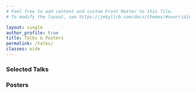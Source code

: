 ```yaml
---
# Feel free to add content and custom Front Matter to this file.
# To modify the layout, see https://jekyllrb.com/docs/themes/#overriding-theme-defaults

layout: single
author_profile: true
title: Talks & Posters
permalink: /talks/
classes: wide
---
```




### Selected Talks
<!---
 * 05/11/2020, [_Functional renormalization for Bose-Bose mixtures_](https://raw.githubusercontent.com/felipeisaule/felipeisaule.github.io/main/files/talks/2020_Mixtures_ERG2020.pdf), at [_ERG2020 Conference_](https://www2.yukawa.kyoto-u.ac.jp/~erg2020/ERG2020.html), Online/Kyoto (Japan).
 * 12/03/2020, [_Cold atom gases from functional Renormalization_](https://raw.githubusercontent.com/felipeisaule/felipeisaule.github.io/main/files/talks/2020_FRG_ICC.pdf), [ICCUB seminar](http://icc.ub.edu/activity/1464), Barcelona (Spain).
 * 25/07/2019, [_Cold quantum gases from functional Renormalisation_](https://raw.githubusercontent.com/felipeisaule/felipeisaule.github.io/main/files/talks/2019_FRG_SurreyAbInitio.pdf), at [_Ab initio nuclear theory workshop_](https://sites.google.com/view/ab-initio-surrey-workshop-2019/home), University of Surrey, Guildford (UK).
 * 05/04/2019, [_Functional renormalisation group for Bose gases: From linear to hydrodynamic fluctuations_](https://raw.githubusercontent.com/felipeisaule/felipeisaule.github.io/main/files/talks/2019_AP_FunSCS.pdf), at EMMI Workshop [_Functional Methods in Strongly Correlated Systems_](https://indico.gsi.de/event/8375/overview), Hirschegg (Austria).
 * 01/11/2018, [_Application of the functional renormalisation group to Bose gases_](https://raw.githubusercontent.com/felipeisaule/felipeisaule.github.io/main/files/talks/2018_AP_UKNTheory.pdf), at [_7th UK Nuclear Theory Meeting_](http://personal.ph.surrey.ac.uk/~cb0023/uktheory_7/uktheory_7/7th_UK_Nuclear_Theory_Meeting_2018.html), The University of Manchester, Manchester (UK).
 * 03/06/2016, [_Materia nuclear y la ecuación de estado de estrellas de neutrones_](https://raw.githubusercontent.com/felipeisaule/felipeisaule.github.io/main/files/talks/2016_Dineutrones_DFI.pdf), [Seminario DFI-UChile](https://www.uchile.cl/agenda/122113/seminario-departamento-de-fisica-fcfm), Santiago (Chile).--->

### Posters
<!---
* 14/12/2020, [_Functional renormalization for Bose-Bose mixtures_](https://raw.githubusercontent.com/felipeisaule/felipeisaule.github.io/main/files/posters/2020_Mixtures_BadHonnef.pdf) (as a short talk), at [_Exploring Quantum Many‐Body Physics with Ultracold Atoms and Molecules_](https://www.we-heraeus-stiftung.de/veranstaltungen/seminare/2020/exploring-quantum-many-body-physics-with-ultracold-atoms-and-molecules/), Online/Bad Honnef (Germany).
* 9-11/12/2020, [_From linear to hydrodynamic fluctuations_](https://raw.githubusercontent.com/felipeisaule/felipeisaule.github.io/main/files/posters/2018_AP_ERG2018.pdf), at [_ERG2018 Conference_](https://erg2018.sciencesconf.org), Paris (France).
* 26-27/12/2014, [_Structure and cooling of neutron stars: nuclear pairing and superfluid effects_](https://raw.githubusercontent.com/felipeisaule/felipeisaule.github.io/main/files/posters/2014_NStars_SimposioCL.pdf), at [_XIX Chilean Physics Symposium_](http://www.fisica.udec.cl/simposio/inicio.html), Concepción (Chile).
--->
